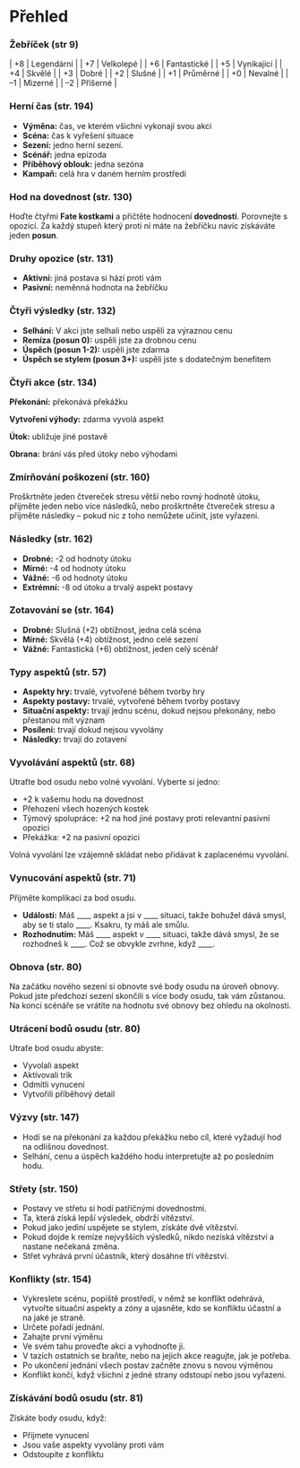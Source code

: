 # Přehled

### Žebříček (str 9)

| +8	| Legendární | 
| +7	| Velkolepé |
| +6	| Fantastické |
| +5	| Vynikající |
| +4	| Skvělé |
| +3	| Dobré |
| +2	| Slušné |
| +1	| Průměrné |
| +0	| Nevalné |
| –1	| Mizerné |
| –2	| Příšerné |

### Herní čas (str. 194)

* **Výměna:** čas, ve kterém všichni vykonají svou akci
* **Scéna:** čas k vyřešení situace
* **Sezení:** jedno herní sezení. 
* **Scénář:** jedna epizoda
* **Příběhový oblouk:** jedna sezóna 
* **Kampaň:** celá hra v daném herním prostředí

### Hod na dovednost (str. 130)
Hoďte čtyřmi **Fate kostkami** a přičtěte hodnocení **dovednosti**. Porovnejte s opozicí. Za každý stupeň který proti ní máte na žebříčku navíc získáváte jeden **posun**.

### Druhy opozice (str. 131)

* **Aktivní:** jiná postava si hází proti vám
* **Pasivní:** neměnná hodnota na žebříčku

### Čtyři výsledky (str. 132)

* **Selhání:** V akci jste selhali nebo uspěli za výraznou cenu
* **Remíza (posun 0):** uspěli jste za drobnou cenu
* **Úspěch (posun 1-2):** uspěli jste zdarma
* **Úspěch se stylem (posun 3+):** uspěli jste s dodatečným benefitem

### Čtyři akce (str. 134)

**Překonání:** překonává překážku

**Vytvoření výhody:** zdarma vyvolá aspekt

**Útok:** ubližuje jiné postavě

**Obrana:** brání vás před útoky nebo výhodami


### Zmírňování poškození (str. 160)

Proškrtněte jeden čtvereček stresu větší nebo rovný hodnotě útoku, přijměte jeden nebo více následků, nebo proškrtněte čtvereček stresu a přijměte následky – pokud nic z toho nemůžete učinit, jste vyřazeni.

### Následky (str. 162)

* **Drobné:** -2 od hodnoty útoku
* **Mírné:** -4 od hodnoty útoku
* **Vážné:** -6 od hodnoty útoku
* **Extrémní:** -8 od útoku a trvalý aspekt postavy

### Zotavování se (str. 164)

* **Drobné:** Slušná (+2) obtížnost, jedna celá scéna
* **Mírné:** Skvělá (+4) obtížnost, jedno celé sezení
* **Vážné:** Fantastická (+6) obtížnost, jeden celý scénář 

### Typy aspektů (str. 57)

* **Aspekty hry:** trvalé, vytvořené během tvorby hry
* **Aspekty postavy:** trvalé, vytvořené během tvorby postavy
* **Situační aspekty:** trvají jednu scénu, dokud nejsou překonány, nebo přestanou mít význam
* **Posílení:** trvají dokud nejsou vyvolány
* **Následky:** trvají do zotavení 

### Vyvolávání aspektů (str. 68)

Utraťte bod osudu nebo volné vyvolání. Vyberte si jedno:

* +2 k vašemu hodu na dovednost
* Přehození všech hozených kostek
* Týmový spolupráce: +2 na hod jiné postavy proti relevantní pasivní opozici
* Překážka: +2 na pasivní opozici

Volná vyvolání lze vzájemně skládat nebo přidávat k zaplacenému vyvolání.

### Vynucování aspektů (str. 71)

Přijměte komplikaci za bod osudu.

* **Událostí:** Máš ____ aspekt a jsi v ____ situaci, takže bohužel dává smysl, aby se ti stalo ____. Ksakru, ty máš ale smůlu.
* **Rozhodnutím:** Máš ____ aspekt v ____ situaci, takže dává smysl, že se rozhodneš k ____. Což se obvykle zvrhne, když ____.

### Obnova (str. 80)

Na začátku nového sezení si obnovte své body osudu na úroveň obnovy. Pokud jste předchozí sezení skončili s více body osudu, tak vám zůstanou. Na konci scénáře se vrátíte na hodnotu své obnovy bez ohledu na okolnosti.

### Utrácení bodů osudu (str. 80)

Utraťe bod osudu abyste:

* Vyvolali aspekt
* Aktivovali trik
* Odmítli vynucení
* Vytvořili příběhový detail

### Výzvy (str. 147)

* Hodí se na překonání za každou překážku nebo cíl, které vyžadují hod na odlišnou dovednost.
* Selhání, cenu a úspěch každého hodu interpretujte až po posledním hodu.

### Střety (str. 150)

* Postavy ve střetu si hodí patřičnými dovednostmi.
* Ta, která získá lepší výsledek, obdrží vítězství.
* Pokud jako jediní uspějete se stylem, získáte dvě vítězství.
* Pokud dojde k remíze nejvyšších výsledků, nikdo nezíská vítězství a nastane nečekaná změna.
* Střet vyhrává první účastník, který dosáhne tří vítězství.

### Konflikty (str. 154)

* Vykreslete scénu, popiště prostředí, v němž se konflikt odehrává, vytvořte situační aspekty a zóny a ujasněte, kdo se konfliktu účastní a na jaké je straně.
* Určete pořadí jednání.
* Zahajte první výměnu
 * Ve svém tahu proveďte akci a vyhodnoťte ji.
 * V tazích ostatních se braňte, nebo na jejich akce reagujte, jak je potřeba.
 * Po ukončení jednání všech postav začněte znovu s novou výměnou
* Konflikt končí, když všichni z jedné strany odstoupí nebo jsou vyřazeni.

### Získávání bodů osudu (str. 81)

Získáte body osudu, když:

* Přijmete vynucení
* Jsou vaše aspekty vyvolány proti vám
* Odstoupíte z konfliktu
